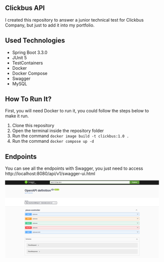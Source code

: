 ## Clickbus API

I created this repository to answer a junior technical test for Clickbus Company, but just to add it into my portfolio.

## Used Technologies

- Spring Boot 3.3.0
- JUnit 5
- TestContainers
- Docker
- Docker Compose
- Swagger
- MySQL

## How To Run It?

First, you will need Docker to run it, you could follow the steps below to make it run.

1. Clone this repository
2. Open the terminal inside the repository folder
3. Run the command `docker image build -t clickbus:1.0 .`
4. Run the command `docker compose up -d`

## Endpoints

You can see all the endpoints with Swagger, you just need to access http://localhost:8080/api/v1/swagger-ui.html

![plot](imgs/Screenshot%202024-09-16%20121210.png)